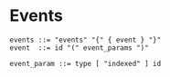 Events
======

```
events ::= "events" "{" { event } "}"
event  ::= id "(" event_params ")"

event_param ::= type [ "indexed" ] id
```

